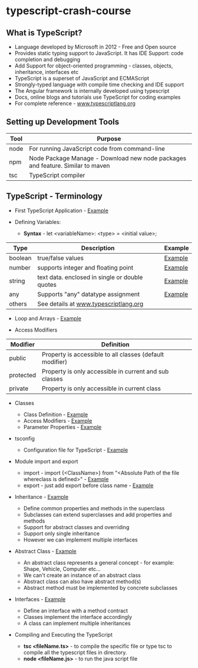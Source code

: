 # typescript-crash-course
## What is TypeScript?
* Language developed by Microsoft in 2012 - Free and Open source
* Provides static typing support to JavaScript. It has IDE Support: code completion and debugging
* Add Support for object-oriented programming - classes, objects, inheritance, interfaces etc
* TypeScript is a superset of JavaScript and ECMAScript
* Strongly-typed language with compile time checking and IDE support
* The Angular framework is internally developed using typescript
* Docs, online blogs and tutorials use TypeScript for coding examples
* For complete reference - www.typescriptlang.org

## Setting up Development Tools
Tool | Purpose
-----|-------
node | For running JavaScript code from command-line
npm | Node Package Manage - Download new node packages and feature. Similar to maven
tsc | TypeScript compiler

## TypeScript - Terminology
* First TypeScript Application - [Example](01-hellowworld/myhelloworld.ts)

* Defining Variables:
    * **Syntax** - let \<variableName\>: \<type\> = \<initial value\>;

Type | Description | Example
-----|------------|--------
boolean| true/false values | [Example](02-variables/variable-types.ts)
number | supports integer and floating point | [Example](02-variables/variable-types.ts)
string | text data. enclosed in single or double quotes | [Example](02-variables/variable-types.ts)
any | Supports "any" datatype assignment | [Example](02-variables/variable-types.ts)
others | See details at www.typescriptlang.org

* Loop and Arrays - [Example](03-loops-and-arrays)

* Access Modifiers

Modifier | Definition
---------|-----------
public | Property is accessible to all classes (default modifier)
protected | Property is only accessible in current and sub classes
private | Property is only accessible in current class

* Classes
    * Class Definition - [Example](04-classes/01-class-definition/customer.ts)
    * Access Modifiers - [Example](04-classes/02-access-modifiers/customer.ts)
    * Parameter Properties - [Example](04-classes/04-parameter-properties/customer.ts)

* tsconfig
    * Configuration file for TypeScript - [Example](04-classes/03-tsconfig/customer.ts)

* Module import and export
    * import - import {\<ClassName\>} from "\<Absolute Path of the file whereclass is defined\>" - [Example](04-classes/05-modules/driver.ts)
    * export - just add export before class name - [Example](04-classes/05-modules/customer.ts)

* Inheritance - [Example](05-inheritance)
    * Define common properties and methods in the superclass
    * Subclasses can extend superclasses and add properties and methods
    * Support for abstract classes and overriding
    * Support only single inheritance
    * However we can implement multiple interfaces

* Abstract Class - [Example](06-abstract-classes)
    * An abstract class represents a general concept - for example: Shape, Vehicle, Computer etc...
    * We can't create an instance of an abstract class
    * Abstract class can also have abstract method(s)
    * Abstract method must be implemented by concrete subclasses

* Interfaces - [Example](07-interfaces)
    * Define an interface with a method contract
    * Classes implement the interface accordingly
    * A class can implement multiple inheritances

* Compiling and Executing the TypeScript
    * **tsc \<fileName.ts\>** - to compile the specific file or type tsc to compile all the typescript files in directory.
    * **node \<fileName.js\>** - to run the java script file







 
